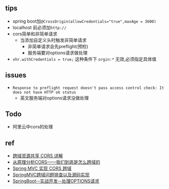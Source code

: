 
## tips
+ spring boot加`@CrossOrigin(allowCredentials="true",maxAge = 3600)`
+ localhost 前必须加`http://`
+ cors简单和非简单请求
    - 当添加自定义头时触发非简单请求
        + 非简单请求会先preflight(预检) 
        + 服务端要对options请求做处理
+ `xhr.withCredentials = true;` 这种条件下 `orgin:*` 无效,必须指定具体值


## issues
+ `Response to preflight request doesn't pass access control check: It does not have HTTP ok status`
    - 英文服务端对options请求没做处理

## Todo

+ 阿里云中cors的处理

## ref
+ [跨域资源共享 CORS 详解](https://www.ruanyifeng.com/blog/2016/04/cors.html)
+ [从原理分析CORS——我们到底是怎么跨域的](https://segmentfault.com/a/1190000007078606)
+ [Spring MVC 实现 CORS 跨域](https://www.jianshu.com/p/9203e9b14465)
+ [SpringMVC跨域问题排查以及源码实现](https://www.cnblogs.com/wxw16/p/10674539.html)
+ [SpringBoot--实战开发--处理OPTIONS请求](https://www.jianshu.com/p/1bb4aa97e9d4)